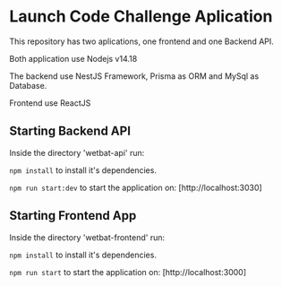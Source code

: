 # Launch Code Challenge Aplication

This repository has two aplications, one frontend and one Backend API.

Both application use Nodejs v14.18

The backend use NestJS Framework, Prisma as ORM and MySql as Database.

Frontend use ReactJS

## Starting Backend API
Inside the directory 'wetbat-api' run:

`npm install` to install it's dependencies.

`npm run start:dev` to start the application on: [http://localhost:3030]


## Starting Frontend App
Inside the directory 'wetbat-frontend' run:

`npm install` to install it's dependencies.

`npm run start` to start the application on: [http://localhost:3000]
